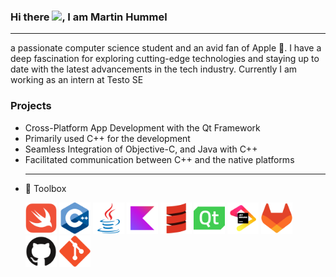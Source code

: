 ### Hi there <img src="https://raw.githubusercontent.com/MartinHeinz/MartinHeinz/master/wave.gif" width="30px">, I am Martin Hummel

---
a passionate computer science student and an avid fan of Apple . I have a deep fascination for exploring cutting-edge technologies and staying up to date with the latest advancements in the tech industry. Currently I am working as an intern at Testo SE

<h3>Projects</h3>

<ul>
<li>Cross-Platform App Development with the Qt Framework
<li>Primarily used C++ for the development
<li>Seamless Integration of Objective-C, and Java with C++
<li>Facilitated communication between C++ and the native platforms
<li>

---
  
🧰 Toolbox
  
<img src="https://github.com/devicons/devicon/blob/master/icons/swift/swift-original.svg" alt="Swift logo" width="50" height="50"/>
  <img src="https://github.com/devicons/devicon/blob/master/icons/cplusplus/cplusplus-original.svg" alt="C++ logo" width="50" height="50"/>
<img src="https://github.com/devicons/devicon/blob/master/icons/java/java-original.svg" width="50" height="50"/>
  <img src="https://github.com/devicons/devicon/blob/master/icons/kotlin/kotlin-original.svg" width="50" height="50"/>
  <img src="https://github.com/devicons/devicon/blob/master/icons/scala/scala-original.svg" width="50" height="50"/>
    <img src="https://github.com/devicons/devicon/blob/master/icons/qt/qt-original.svg" width="50" height="50"/>
  <img src="https://github.com/devicons/devicon/blob/master/icons/jetbrains/jetbrains-original.svg" width="50" height="50"/>
      <img src="https://github.com/devicons/devicon/blob/master/icons/gitlab/gitlab-original.svg" width="50" height="50"/>
        <img src="https://github.com/devicons/devicon/blob/master/icons/github/github-original.svg" width="50" height="50"/>
    <img src="https://github.com/devicons/devicon/blob/master/icons/git/git-original.svg" width="50" height="50"/>
  

                                                                                                                     
  
<!--
**Maddi02/Maddi02** is a ✨ _special_ ✨ repository because its `README.md` (this file) appears on your GitHub profile.

Here are some ideas to get you started:

- 🔭 I’m currently working on ...
- 🌱 I’m currently learning ...
- 👯 I’m looking to collaborate on ...
- 🤔 I’m looking for help with ...
- 💬 Ask me about ...
- 📫 How to reach me: ...
- 😄 Pronouns: ...
- ⚡ Fun fact: ...
-->

